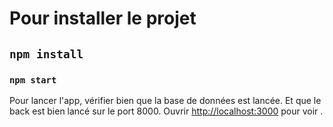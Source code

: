 # Pour installer le projet

## `npm install`

### `npm start`

Pour lancer l'app, vérifier bien que la base de données est lancée. 
Et que le back est bien lancé sur le port 8000.
Ouvrir [http://localhost:3000](http://localhost:3000) pour voir .
